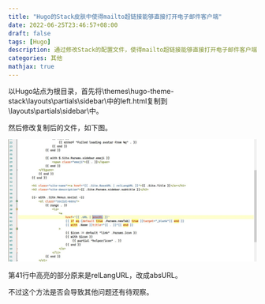 ```yaml
---
title: "Hugo的Stack皮肤中使得mailto超链接能够直接打开电子邮件客户端"
date: 2022-06-25T23:46:57+08:00
draft: false
tags: [Hugo]
description: 通过修改Stack的配置文件，使得mailto超链接能够直接打开电子邮件客户端，而不是在浏览器中打开一个奇怪的链接。
categories: 其他
mathjax: true
---
```



以Hugo站点为根目录，首先将\themes\hugo-theme-stack\layouts\partials\sidebar\中的left.html复制到\layouts\partials\sidebar\中。

然后修改复制后的文件，如下图。

![1.jpg](1.jpg)

第41行中高亮的部分原来是relLangURL，改成absURL。

不过这个方法是否会导致其他问题还有待观察。
